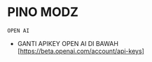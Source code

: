 # PINO MODZ

```OPEN AI```

* GANTI APIKEY OPEN AI DI BAWAH
[https://beta.openai.com/account/api-keys]
